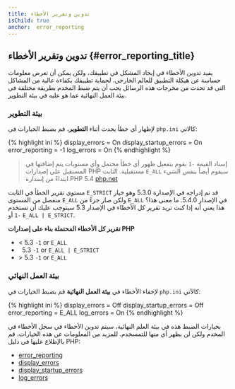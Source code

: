 ```yaml
---
title: تدوين وتقرير الأخطاء
isChild: true
anchor:  error_reporting
---
```


## تدوين وتقرير الأخطاء {#error_reporting_title}

يفيد تدوين الأخطاء في إيجاد المشكل في تطبيقك، ولكن يمكن أن تعرض معلومات حساسة عن هيكلة التطبيق للعالم الخارجي.
لحماية تطبيقك بكفاءة عالية من المشاكل التي قد تحدث من مخرجات هذه الرسائل يجب أن يتم ضبط المخدم بطريقة مختلفة في بيئة
العمل النهائية عما هو عليه في بيئة التطوير.

### بيئة التطوير

لإظهار أي خطأ يحدث أثناء **التطوير**، قم بضبط الخيارات في `php.ini` كالاتي:

{% highlight ini %}
display_errors = On
display_startup_errors = On
error_reporting = -1
log_errors = On
{% endhighlight %}

> إسناد القيمة `-1` يقوم بتفعيل ظهور أي خطأ محتمل وأي مستويات يتم إضافتها في المستقبل على إصدارات PHP مستقبلية.
> الثابت `E_ALL` سيقوم أيضاً بنفس الشيء ابتداءً من إسدارة PHP 5.4
> [php.net](http://php.net/function.error-reporting)

مستوى تقرير الخطأ في الثابت `E_STRICT` قد تم إدراجه في الإصدارة 5.3.0 وهو خيار منفصل من المستوى `E_ALL` ولكن صار
جزءً من `E_ALL` في الإصدار 5.4.0. ما معنى هذا؟
هذا يعني أنه إذا كنت تريد تقرير كل الأخطاء في الإصدار 5.3 سيتوجب عليك أن تستخدم `-1` أو `E_ALL | E_STRICT`.

**تقرير كل الأخطاء المحتملة بناء على إصدارات PHP**

* &lt; 5.3 `-1` or `E_ALL`
* &nbsp; 5.3 `-1` or `E_ALL | E_STRICT`
* &gt; 5.3 `-1` or `E_ALL`

### بيئة العمل النهائي

لإخفاء الأخطاء في **بيئة العمل النهائية** قم بضبط الخيارات في `php.ini` كالآتي:

{% highlight ini %}
display_errors = Off
display_startup_errors = Off
error_reporting = E_ALL
log_errors = On
{% endhighlight %}

بخيارات الضبط هذه في بيئة العلم النهائية، سيتم تدوين الأخطاء في سجل الأخطاء في المخدم ولكن لن يظهر أي منها للتمسخدم.
للمزيد من المعلومات عن هذه الخيارات، قم بالإطلاع عليها في دليل PHP:

* [error_reporting](http://php.net/errorfunc.configuration#ini.error-reporting)
* [display_errors](http://php.net/errorfunc.configuration#ini.display-errors)
* [display_startup_errors](http://php.net/errorfunc.configuration#ini.display-startup-errors)
* [log_errors](http://php.net/errorfunc.configuration#ini.log-errors)

